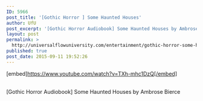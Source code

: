 ```yaml
---
ID: 5966
post_title: '[Gothic Horror ] Some Haunted Houses'
author: UfU
post_excerpt: '[Gothic Horror Audiobook] Some Haunted Houses by Ambrose Bierce'
layout: post
permalink: >
  http://universalflowuniversity.com/entertainment/gothic-horror-some-haunted-houses/
published: true
post_date: 2015-09-11 19:52:26
---
```

[embed]https://www.youtube.com/watch?v=TXh-mhc1DzQ[/embed]</br></br>
<p>[Gothic Horror Audiobook] Some Haunted Houses by Ambrose Bierce</p>